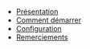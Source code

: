 * [Présentation](fr/)
* [Comment démarrer](fr/quick-start.md)
* [Configuration](fr/configuration.md)
* [Remerciements](fr/thank-you-section.md)
